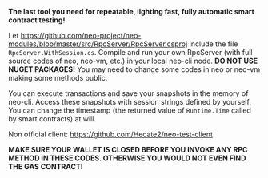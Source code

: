 **The last tool you need for repeatable, lighting fast, fully automatic smart contract testing!**

Let https://github.com/neo-project/neo-modules/blob/master/src/RpcServer/RpcServer.csproj include the file `RpcServer.WithSession.cs`. Compile and run your own RpcServer (with full source codes of neo, neo-vm, etc.) in your local neo-cli node. **DO NOT USE NUGET PACKAGES!** You may need to change some codes in neo or neo-vm making some methods public. 

You can execute transactions and save your snapshots in the memory of neo-cli. Access these snapshots with session strings defined by yourself. You can change the timestamp (the returned value of `Runtime.Time` called by smart contracts) at will. 

Non official client: https://github.com/Hecate2/neo-test-client

**MAKE SURE YOUR WALLET IS CLOSED BEFORE YOU INVOKE ANY RPC METHOD IN THESE CODES. OTHERWISE YOU WOULD NOT EVEN FIND THE GAS CONTRACT!**